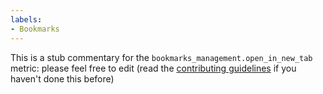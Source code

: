 ```yaml
---
labels:
- Bookmarks
---
```

This is a stub commentary for the `bookmarks_management.open_in_new_tab` metric: please feel free to edit (read the
[contributing guidelines](https://github.com/mozilla/glean-annotations/blob/main/CONTRIBUTING.md)
if you haven't done this before)
